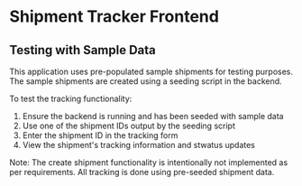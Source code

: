 # Shipment Tracker Frontend

## Testing with Sample Data

This application uses pre-populated sample shipments for testing purposes. The sample shipments are created using a seeding script in the backend.

To test the tracking functionality:

1. Ensure the backend is running and has been seeded with sample data
2. Use one of the shipment IDs output by the seeding script
3. Enter the shipment ID in the tracking form
4. View the shipment's tracking information and stwatus updates

Note: The create shipment functionality is intentionally not implemented as per requirements. All tracking is done using pre-seeded shipment data.
